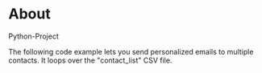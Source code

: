 # About
Python-Project

The following code example lets you send personalized emails to multiple contacts. It loops over the "contact_list" CSV file.
